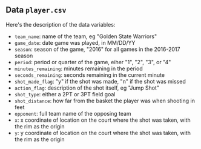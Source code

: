 
## Data `player.csv`

Here's the description of the data variables:

- `team_name`: name of the team, eg "Golden State Warriors"
- `game_date`: date game was played, in MM/DD/YY
- `season`: season of the game, "2016" for all games in the 2016-2017 season
- `period`: period or quarter of the game, eiher "1", "2", "3", or "4"
- `minutes_remaining`: minutes remaining in the period
- `seconds_remaining`: seconds remaining in the current minute
- `shot_made_flag`: "y" if the shot was made, "n" if the shot was missed
- `action_flag`: description of the shot itself, eg "Jump Shot"
- `shot_type`: either a 2PT or 3PT field goal
- `shot_distance`: how far from the basket the player was when shooting in feet
- `opponent`: full team name of the opposing team
- `x`: x coordinate of location on the court where the shot was taken, with the rim as the origin
- `y`: y coordinate of location on the court where the shot was taken, with the rim as the origin
